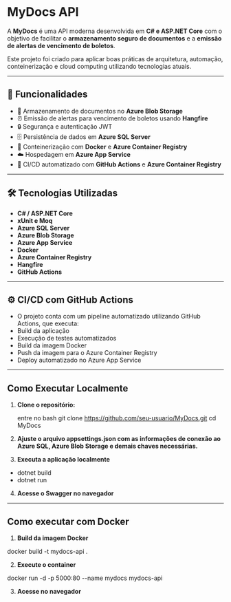 # MyDocs API 

A **MyDocs** é uma API moderna desenvolvida em **C# e ASP.NET Core** com o objetivo de facilitar o **armazenamento seguro de documentos** e a **emissão de alertas de vencimento de boletos**.

Este projeto foi criado para aplicar boas práticas de arquitetura, automação, conteinerização e cloud computing utilizando tecnologias atuais.

---

## 📌 Funcionalidades

- 📄 Armazenamento de documentos no **Azure Blob Storage**
- ⏰ Emissão de alertas para vencimento de boletos usando **Hangfire**
- 🔒 Segurança e autenticação JWT
- 🗄️ Persistência de dados em **Azure SQL Server**
- 🐳 Conteinerização com **Docker** e **Azure Container Registry**
- ☁️ Hospedagem em **Azure App Service**
- 🔄 CI/CD automatizado com **GitHub Actions** e **Azure Container Registry**

---

## 🛠️ Tecnologias Utilizadas

- **C# / ASP.NET Core**
- **xUnit e Moq**
- **Azure SQL Server**
- **Azure Blob Storage**
- **Azure App Service**
- **Docker**
- **Azure Container Registry**
- **Hangfire**
- **GitHub Actions**

---

## ⚙️ CI/CD com GitHub Actions
- O projeto conta com um pipeline automatizado utilizando GitHub Actions, que executa:
- Build da aplicação
- Execução de testes automatizados
- Build da imagem Docker
- Push da imagem para o Azure Container Registry
- Deploy automatizado no Azure App Service

---

## Como Executar Localmente

1. **Clone o repositório:**

   entre no bash
   git clone https://github.com/seu-usuario/MyDocs.git
   cd MyDocs

2. **Ajuste o arquivo appsettings.json com as informações de conexão ao Azure SQL, Azure Blob Storage e demais chaves necessárias.**

3. **Executa a aplicação localmente**

- dotnet build
- dotnet run

4. **Acesse o Swagger no navegador**

---

## Como executar com Docker

1. **Build da imagem Docker**

docker build -t mydocs-api .

2. **Execute o container**

docker run -d -p 5000:80 --name mydocs mydocs-api

3. **Acesse no navegador**